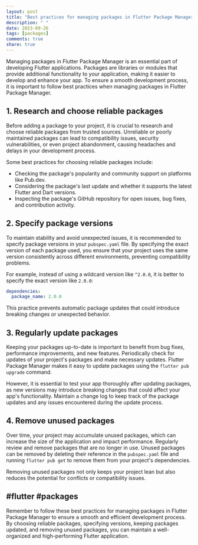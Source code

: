 ```yaml
---
layout: post
title: "Best practices for managing packages in Flutter Package Manager"
description: " "
date: 2023-09-26
tags: [packages]
comments: true
share: true
---
```


Managing packages in Flutter Package Manager is an essential part of developing Flutter applications. Packages are libraries or modules that provide additional functionality to your application, making it easier to develop and enhance your app. To ensure a smooth development process, it is important to follow best practices when managing packages in Flutter Package Manager.

## 1. Research and choose reliable packages

Before adding a package to your project, it is crucial to research and choose reliable packages from trusted sources. Unreliable or poorly maintained packages can lead to compatibility issues, security vulnerabilities, or even project abandonment, causing headaches and delays in your development process. 

Some best practices for choosing reliable packages include:
- Checking the package's popularity and community support on platforms like Pub.dev.
- Considering the package's last update and whether it supports the latest Flutter and Dart versions.
- Inspecting the package's GitHub repository for open issues, bug fixes, and contribution activity.

## 2. Specify package versions

To maintain stability and avoid unexpected issues, it is recommended to specify package versions in your `pubspec.yaml` file. By specifying the exact version of each package used, you ensure that your project uses the same version consistently across different environments, preventing compatibility problems.

For example, instead of using a wildcard version like `^2.0.0`, it is better to specify the exact version like `2.0.0`:
```yaml
dependencies:
  package_name: 2.0.0
```

This practice prevents automatic package updates that could introduce breaking changes or unexpected behavior.

## 3. Regularly update packages

Keeping your packages up-to-date is important to benefit from bug fixes, performance improvements, and new features. Periodically check for updates of your project's packages and make necessary updates. Flutter Package Manager makes it easy to update packages using the `flutter pub upgrade` command.

However, it is essential to test your app thoroughly after updating packages, as new versions may introduce breaking changes that could affect your app's functionality. Maintain a change log to keep track of the package updates and any issues encountered during the update process.

## 4. Remove unused packages

Over time, your project may accumulate unused packages, which can increase the size of the application and impact performance. Regularly review and remove packages that are no longer in use. Unused packages can be removed by deleting their reference in the `pubspec.yaml` file and running `flutter pub get` to remove them from your project's dependencies.

Removing unused packages not only keeps your project lean but also reduces the potential for conflicts or compatibility issues.

## #flutter #packages

Remember to follow these best practices for managing packages in Flutter Package Manager to ensure a smooth and efficient development process. By choosing reliable packages, specifying versions, keeping packages updated, and removing unused packages, you can maintain a well-organized and high-performing Flutter application.